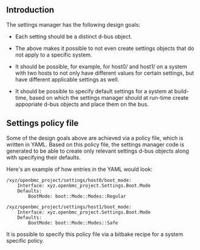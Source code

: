 ## Introduction

The settings manager has the following design goals:

* Each setting should be a distinct d-bus object.

* The above makes it possible to not even create settings objects that do not
  apply to a specific system.

* It should be possible, for example, for host0/ and host1/ on a system with
  two hosts to not only have different values for certain settings, but
  have different applicable settings as well.

* It should be possible to specify default settings for a system at build-time,
  based on which the settings manager should at run-time create appopriate
  d-bus objects and place them on the bus.

## Settings policy file

Some of the design goals above are achieved via a policy file, which is written
in YAML. Based on this policy file, the settings manager code is generated to be
able to create only relevant settings d-bus objects along with specifying their
defaults.

Here's an example of how entries in the YAML would look:

```
/xyz/openbmc_project/settings/host0/boot_mode:
    Interface: xyz.openbmc_project.Settings.Boot.Mode
    Defaults:
        BootMode: boot::Mode::Modes::Regular

/xyz/openbmc_project/settings/host1/boot_mode:
    Interface: xyz.openbmc_project.Settings.Boot.Mode
    Defaults:
        BootMode: boot::Mode::Modes::Safe
```

It is possible to specify this policy file via a bitbake recipe for a system
specific policy.
